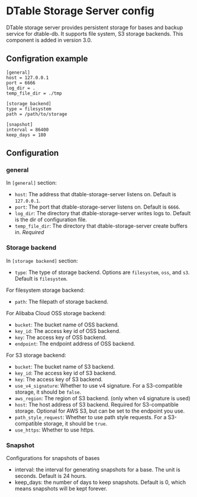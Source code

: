 # DTable Storage Server config

DTable storage server provides persistent storage for bases and backup service for dtable-db. It supports file system, S3 storage backends. This component is added in version 3.0.

## Configration example

```
[general]
host = 127.0.0.1
port = 6666
log_dir = .
temp_file_dir = ./tmp

[storage backend]
type = filesystem
path = /path/to/storage

[snapshot]
interval = 86400
keep_days = 180
```


## Configuration

### general

In `[general]` section:

- `host`: The address that dtable-storage-server listens on. Default is `127.0.0.1`.
- `port`: The port that dtable-storage-server listens on. Default is `6666`.
- `log_dir`: The directory that dtable-storage-server writes logs to. Default is the dir of configuration file.
- `temp_file_dir`: The directory that dtable-storage-server create buffers in. _Required_

### Storage backend

In `[storage backend]` section:

- `type`: The type of storage backend. Options are `filesystem`, `oss`, and `s3`. Default is `filesystem`.

For filesystem storage backend:

- `path`: The filepath of storage backend.

For Alibaba Cloud OSS storage backend:

- `bucket`: The bucket name of OSS backend.
- `key_id`: The access key id of OSS backend.
- `key`: The access key of OSS backend.
- `endpoint`: The endpoint address of OSS backend.

For S3 storage backend:

- `bucket`: The bucket name of S3 backend.
- `key_id`: The access key id of S3 backend.
- `key`: The access key of S3 backend.
- `use_v4_signature`: Whether to use v4 signature. For a S3-compatible storage, it should be `false`.
- `aws_region`: The region of S3 backend. (only when v4 signature is used)
- `host`: The host address of S3 backend. Required for S3-compatible storage. Optional for AWS S3, but can be set to the endpoint you use.
- `path_style_request`: Whether to use path style requests. For a S3-compatible storage, it should be `true`.
- `use_https`: Whether to use https.

### Snapshot

Configurations for snapshots of bases

* interval: the interval for generating snapshots for a base. The unit is seconds. Default is 24 hours.
* keep_days: the number of days to keep snapshots. Default is 0, which means snapshots will be kept forever.
